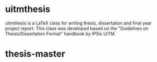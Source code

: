 <!---
       _ _             _   _               _     
 _   _(_) |_ _ __ ___ | |_| |__   ___  ___(_)___ 
| | | | | __| '_ ` _ \| __| '_ \ / _ \/ __| / __|
| |_| | | |_| | | | | | |_| | | |  __/\__ \ \__ \
 \__,_|_|\__|_| |_| |_|\__|_| |_|\___||___/_|___/v1.2
-->

# uitmthesis

uitmthesis is a LaTeX class for writing thesis, dissertation and final year project report. This class was developed based on the "Guidelines on Thesis/Dissertation Format" handbook by IPSis UiTM.

# thesis-master
